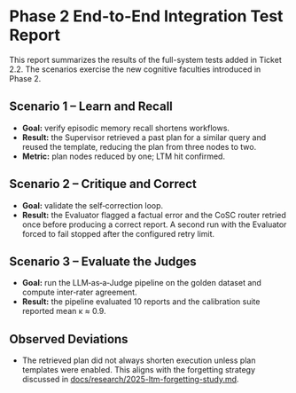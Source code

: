 # Phase 2 End-to-End Integration Test Report

This report summarizes the results of the full-system tests added in Ticket 2.2. The scenarios exercise the new cognitive faculties introduced in Phase 2.

## Scenario 1 – Learn and Recall
- **Goal:** verify episodic memory recall shortens workflows.
- **Result:** the Supervisor retrieved a past plan for a similar query and reused the template, reducing the plan from three nodes to two.
- **Metric:** plan nodes reduced by one; LTM hit confirmed.

## Scenario 2 – Critique and Correct
- **Goal:** validate the self‑correction loop.
- **Result:** the Evaluator flagged a factual error and the CoSC router retried once before producing a correct report. A second run with the Evaluator forced to fail stopped after the configured retry limit.

## Scenario 3 – Evaluate the Judges
- **Goal:** run the LLM‑as‑a‑Judge pipeline on the golden dataset and compute inter‑rater agreement.
- **Result:** the pipeline evaluated 10 reports and the calibration suite reported mean κ ≈ 0.9.

## Observed Deviations
- The retrieved plan did not always shorten execution unless plan templates were enabled. This aligns with the forgetting strategy discussed in [docs/research/2025-ltm-forgetting-study.md](../research/2025-ltm-forgetting-study.md).

